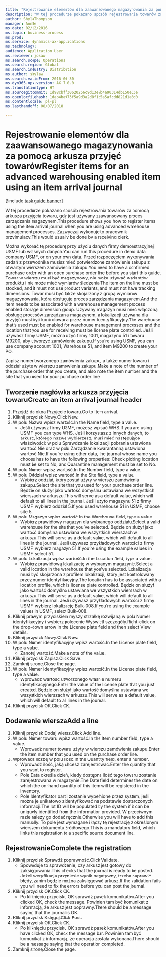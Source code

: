 ```yaml
--- 
title: "Rejestrowanie elementów dla zaawansowanego magazynowania za pomocą arkusza przyjęć towarów"
description: "W tej procedurze pokazano sposób rejestrowania towarów za pomocą arkusza przyjęcia towaru, gdy jest używany zaawansowany proces zarządzania magazynem."
author: ShylaThompson
manager: AnnBe
ms.date: 02/12/2016
ms.topic: business-process
ms.prod: 
ms.service: dynamics-ax-applications
ms.technology: 
audience: Application User
ms.reviewer: josaw
ms.search.scope: Operations
ms.search.region: Global
ms.search.industry: Distribution
ms.author: shylaw
ms.search.validFrom: 2016-06-30
ms.dyn365.ops.version: AX 7.0.0
ms.translationtype: HT
ms.sourcegitcommit: 1d98cbff30620256c9d13e7b4a90314db150e33e
ms.openlocfilehash: 1dab4ba973f5a9d3a2d8f1b5a5afcdd821d1a6d0
ms.contentlocale: pl-pl
ms.lasthandoff: 08/07/2018

---
```

# <a name="register-items-for-an-advanced-warehousing-enabled-item-using-an-item-arrival-journal"></a><span data-ttu-id="3fd26-103">Rejestrowanie elementów dla zaawansowanego magazynowania za pomocą arkusza przyjęć towarów</span><span class="sxs-lookup"><span data-stu-id="3fd26-103">Register items for an advanced warehousing enabled item using an item arrival journal</span></span>

[!include [task guide banner](../../includes/task-guide-banner.md)]

<span data-ttu-id="3fd26-104">W tej procedurze pokazano sposób rejestrowania towarów za pomocą arkusza przyjęcia towaru, gdy jest używany zaawansowany proces zarządzania magazynem.</span><span class="sxs-lookup"><span data-stu-id="3fd26-104">This procedure shows you how to register items using the item arrival journal when you are using advanced warehouse management processes.</span></span> <span data-ttu-id="3fd26-105">Zazwyczaj wykonuje to pracownik przyjmujący.</span><span class="sxs-lookup"><span data-stu-id="3fd26-105">This would usually be done by a receiving clerk.</span></span> 

<span data-ttu-id="3fd26-106">Można wykonać tę procedurę przy użyciu danych firmy demonstracyjnej USMF lub własnych danych.</span><span class="sxs-lookup"><span data-stu-id="3fd26-106">You can run this procedure in demo data company USMF, or on your own data.</span></span> <span data-ttu-id="3fd26-107">Przed rozpoczęciem wykonywania zadań z przewodnika musisz mieć potwierdzone zamówienie zakupu z otwartym wierszem zamówienia zakupu.</span><span class="sxs-lookup"><span data-stu-id="3fd26-107">You need to have a confirmed purchase order with an open purchase order line before you start this guide.</span></span> <span data-ttu-id="3fd26-108">Towar w wierszu musi być magazynowy, nie może używać wariantów produktu i nie może mieć wymiarów śledzenia.</span><span class="sxs-lookup"><span data-stu-id="3fd26-108">The item on the line must be stocked, and it must not use product variants, and must not have tracking dimensions.</span></span> <span data-ttu-id="3fd26-109">Towar musi być także skojarzony z grupą wymiarów magazynowania, która obsługuje proces zarządzania magazynem.</span><span class="sxs-lookup"><span data-stu-id="3fd26-109">And the item needs to be associated with a warehouse management process enabled storage dimension group.</span></span> <span data-ttu-id="3fd26-110">Używany magazyn musi mieć włączoną obsługę procesów zarządzania magazynem, a lokalizacji używana dla przyjęć musi być kontrolowana przez numer identyfikacyjny.</span><span class="sxs-lookup"><span data-stu-id="3fd26-110">The warehouse that’s used must be enabled for warehouse management processes and the location that you use for receiving must be license plate controlled.</span></span> <span data-ttu-id="3fd26-111">Jeśli używasz firmy USMF, można użyć firmy 1001, magazynu 51 i towaru M9200, aby utworzyć zamówienie zakupu.</span><span class="sxs-lookup"><span data-stu-id="3fd26-111">If you’re using USMF, you can use company account 1001, Warehouse 51, and item M9200 to create your PO.</span></span> 

<span data-ttu-id="3fd26-112">Zapisz numer tworzonego zamówienia zakupu, a także numer towaru i oddział użyte w wierszu zamówienia zakupu.</span><span class="sxs-lookup"><span data-stu-id="3fd26-112">Make a note of the number of the purchase order that you create, and also note the item number and the site that you used for your purchase order line.</span></span>


## <a name="create-an-item-arrival-journal-header"></a><span data-ttu-id="3fd26-113">Tworzenie nagłówka arkusza przyjęcia towaru</span><span class="sxs-lookup"><span data-stu-id="3fd26-113">Create an item arrival journal header</span></span>
1. <span data-ttu-id="3fd26-114">Przejdź do okna Przyjęcie towaru.</span><span class="sxs-lookup"><span data-stu-id="3fd26-114">Go to Item arrival.</span></span>
2. <span data-ttu-id="3fd26-115">Kliknij przycisk Nowy.</span><span class="sxs-lookup"><span data-stu-id="3fd26-115">Click New.</span></span>
3. <span data-ttu-id="3fd26-116">W polu Nazwa wpisz wartość.</span><span class="sxs-lookup"><span data-stu-id="3fd26-116">In the Name field, type a value.</span></span>
    * <span data-ttu-id="3fd26-117">Jeśli używasz firmy USMF, możesz wpisać WHS.</span><span class="sxs-lookup"><span data-stu-id="3fd26-117">If you are using USMF, you can type WHS.</span></span> <span data-ttu-id="3fd26-118">Jeśli korzystasz z innych danych, to arkusz, którego nazwę wybierzesz, musi mieć następujące właściwości: w polu Sprawdzanie lokalizacji pobrania ustawiona wartość Nie oraz w polu Zarządzanie kwarantanną ustawiona wartość Nie.</span><span class="sxs-lookup"><span data-stu-id="3fd26-118">If you’re using other data, the journal whose name you choose has to have the following properties: Check picking location must be set to No, and Quarantine management must be set to No.</span></span>  
4. <span data-ttu-id="3fd26-119">W polu Numer wpisz wartość.</span><span class="sxs-lookup"><span data-stu-id="3fd26-119">In the Number field, type a value.</span></span>
5. <span data-ttu-id="3fd26-120">W polu Oddział wpisz wartość.</span><span class="sxs-lookup"><span data-stu-id="3fd26-120">In the Site field, type a value.</span></span>
    * <span data-ttu-id="3fd26-121">Wybierz oddział, który został użyty w wierszu zamówienia zakupu.</span><span class="sxs-lookup"><span data-stu-id="3fd26-121">Select the site that you used for your purchase order line.</span></span> <span data-ttu-id="3fd26-122">Będzie on służył jako wartość domyślna ustawiana we wszystkich wierszach w arkuszu.</span><span class="sxs-lookup"><span data-stu-id="3fd26-122">This will serve as a default value, which will default to all lines in the journal.</span></span> <span data-ttu-id="3fd26-123">Jeśli użyto magazynu 51 z firmy USMF, wybierz oddział 5.</span><span class="sxs-lookup"><span data-stu-id="3fd26-123">If you used warehouse 51 in USMF, choose site 5.</span></span>  
6. <span data-ttu-id="3fd26-124">W polu Magazyn wpisz wartość.</span><span class="sxs-lookup"><span data-stu-id="3fd26-124">In the Warehouse field, type a value.</span></span>
    * <span data-ttu-id="3fd26-125">Wybierz prawidłowy magazyn dla wybranego oddziału.</span><span class="sxs-lookup"><span data-stu-id="3fd26-125">Select a valid warehouse for the site that you’ve selected.</span></span> <span data-ttu-id="3fd26-126">Będzie on służył jako wartość domyślna ustawiana we wszystkich wierszach w arkuszu.</span><span class="sxs-lookup"><span data-stu-id="3fd26-126">This will serve as a default value, which will default to all lines in the journal.</span></span> <span data-ttu-id="3fd26-127">Jeśli używasz przykładowych wartości z firmy USMF, wybierz magazyn 51.</span><span class="sxs-lookup"><span data-stu-id="3fd26-127">If you’re using the example values in USMF, select 51.</span></span>  
7. <span data-ttu-id="3fd26-128">W polu Lokalizacja wpisz wartość.</span><span class="sxs-lookup"><span data-stu-id="3fd26-128">In the Location field, type a value.</span></span>
    * <span data-ttu-id="3fd26-129">Wybierz prawidłową lokalizację w wybranym magazynie.</span><span class="sxs-lookup"><span data-stu-id="3fd26-129">Select a valid location in the warehouse that you’ve selected.</span></span> <span data-ttu-id="3fd26-130">Lokalizacja musi być skojarzona z profilem lokalizacji, który jest kontrolowany przez numer identyfikacyjny.</span><span class="sxs-lookup"><span data-stu-id="3fd26-130">The location has to be associated with a location profile, which is license plate controlled.</span></span> <span data-ttu-id="3fd26-131">Będzie on służył jako wartość domyślna ustawiana we wszystkich wierszach w arkuszu.</span><span class="sxs-lookup"><span data-stu-id="3fd26-131">This will serve as a default value, which will default to all lines in the journal.</span></span> <span data-ttu-id="3fd26-132">Jeśli używasz przykładowych wartości z firmy USMF, wybierz lokalizację Bulk-008.</span><span class="sxs-lookup"><span data-stu-id="3fd26-132">If you’re using the example values in USMF, select Bulk-008.</span></span>  
8. <span data-ttu-id="3fd26-133">Kliknij prawym przyciskiem myszy strzałkę rozwijaną w polu Numer identyfikacyjny i wybierz polecenie Wyświetl szczegóły.</span><span class="sxs-lookup"><span data-stu-id="3fd26-133">Right-click on the drop-down arrow in the License plate field and then select View details.</span></span>
9. <span data-ttu-id="3fd26-134">Kliknij przycisk Nowy.</span><span class="sxs-lookup"><span data-stu-id="3fd26-134">Click New.</span></span>
10. <span data-ttu-id="3fd26-135">W polu Numer identyfikacyjny wpisz wartość.</span><span class="sxs-lookup"><span data-stu-id="3fd26-135">In the License plate field, type a value.</span></span>
    * <span data-ttu-id="3fd26-136">Zanotuj wartość.</span><span class="sxs-lookup"><span data-stu-id="3fd26-136">Make a note of the value.</span></span>  
11. <span data-ttu-id="3fd26-137">Kliknij przycisk Zapisz.</span><span class="sxs-lookup"><span data-stu-id="3fd26-137">Click Save.</span></span>
12. <span data-ttu-id="3fd26-138">Zamknij stronę.</span><span class="sxs-lookup"><span data-stu-id="3fd26-138">Close the page.</span></span>
13. <span data-ttu-id="3fd26-139">W polu Numer identyfikacyjny wpisz wartość.</span><span class="sxs-lookup"><span data-stu-id="3fd26-139">In the License plate field, type a value.</span></span>
    * <span data-ttu-id="3fd26-140">Wprowadź wartość utworzonego właśnie numeru identyfikacyjnego.</span><span class="sxs-lookup"><span data-stu-id="3fd26-140">Enter the value of the license plate that you just created.</span></span> <span data-ttu-id="3fd26-141">Będzie on służył jako wartość domyślna ustawiana we wszystkich wierszach w arkuszu.</span><span class="sxs-lookup"><span data-stu-id="3fd26-141">This will serve as a default value, which will default to all lines in the journal.</span></span>  
14. <span data-ttu-id="3fd26-142">Kliknij przycisk OK.</span><span class="sxs-lookup"><span data-stu-id="3fd26-142">Click OK.</span></span>

## <a name="add-a-line"></a><span data-ttu-id="3fd26-143">Dodawanie wiersza</span><span class="sxs-lookup"><span data-stu-id="3fd26-143">Add a line</span></span>
1. <span data-ttu-id="3fd26-144">Kliknij przycisk Dodaj wiersz.</span><span class="sxs-lookup"><span data-stu-id="3fd26-144">Click Add line.</span></span>
2. <span data-ttu-id="3fd26-145">W polu Numer towaru wpisz wartość.</span><span class="sxs-lookup"><span data-stu-id="3fd26-145">In the Item number field, type a value.</span></span>
    * <span data-ttu-id="3fd26-146">Wprowadź numer towaru użyty w wierszu zamówienia zakupu.</span><span class="sxs-lookup"><span data-stu-id="3fd26-146">Enter the item number that you used on the purchase order line.</span></span>  
3. <span data-ttu-id="3fd26-147">Wprowadź liczbę w polu Ilość.</span><span class="sxs-lookup"><span data-stu-id="3fd26-147">In the Quantity field, enter a number.</span></span>
    * <span data-ttu-id="3fd26-148">Wprowadź ilość, jaką chcesz zarejestrować.</span><span class="sxs-lookup"><span data-stu-id="3fd26-148">Enter the quantity that you want to register.</span></span>  
    * <span data-ttu-id="3fd26-149">Pole Data określa dzień, kiedy dostępna ilość tego towaru zostanie zarejestrowana w magazynie.</span><span class="sxs-lookup"><span data-stu-id="3fd26-149">The Date field determines the date on which the on-hand quantity of this item will be registered in the inventory.</span></span>  
    * <span data-ttu-id="3fd26-150">Pole Identyfikator partii zostanie wypełnione przez system, jeśli można je unikatowo zidentyfikować na podstawie dostarczonych informacji.</span><span class="sxs-lookup"><span data-stu-id="3fd26-150">The lot ID will be populated by the system if it can be uniquely identified from the information provided.</span></span> <span data-ttu-id="3fd26-151">W przeciwnym razie należy go dodać ręcznie.</span><span class="sxs-lookup"><span data-stu-id="3fd26-151">Otherwise you will have to add this manually.</span></span> <span data-ttu-id="3fd26-152">To pole jest wymagane i łączy tę rejestrację z określonym wierszem dokumentu źródłowego.</span><span class="sxs-lookup"><span data-stu-id="3fd26-152">This is a mandatory field, which links this registration to a specific source document line.</span></span>  

## <a name="complete-the-registration"></a><span data-ttu-id="3fd26-153">Rejestrowanie</span><span class="sxs-lookup"><span data-stu-id="3fd26-153">Complete the registration</span></span>
1. <span data-ttu-id="3fd26-154">Kliknij przycisk Sprawdź poprawność.</span><span class="sxs-lookup"><span data-stu-id="3fd26-154">Click Validate.</span></span>
    * <span data-ttu-id="3fd26-155">Spowoduje to sprawdzenie, czy arkusz jest gotowy do zaksięgowania.</span><span class="sxs-lookup"><span data-stu-id="3fd26-155">This checks that the journal is ready to be posted.</span></span> <span data-ttu-id="3fd26-156">Jeżeli weryfikacja przyniesie wynik negatywny, trzeba naprawić błędy, zanim będzie można zaksięgować arkusz.</span><span class="sxs-lookup"><span data-stu-id="3fd26-156">If the validation fails you will need to fix the errors before you can post the journal.</span></span>  
2. <span data-ttu-id="3fd26-157">Kliknij przycisk OK.</span><span class="sxs-lookup"><span data-stu-id="3fd26-157">Click OK.</span></span>
    * <span data-ttu-id="3fd26-158">Po kliknięciu przycisku OK sprawdź pasek komunikatów.</span><span class="sxs-lookup"><span data-stu-id="3fd26-158">After you clicked OK, check the message.</span></span> <span data-ttu-id="3fd26-159">Powinien tam być komunikat z informacją, że arkusz jest poprawny.</span><span class="sxs-lookup"><span data-stu-id="3fd26-159">There should be a message saying that the journal is OK.</span></span>  
3. <span data-ttu-id="3fd26-160">Kliknij przycisk Księguj.</span><span class="sxs-lookup"><span data-stu-id="3fd26-160">Click Post.</span></span>
4. <span data-ttu-id="3fd26-161">Kliknij przycisk OK.</span><span class="sxs-lookup"><span data-stu-id="3fd26-161">Click OK.</span></span>
    * <span data-ttu-id="3fd26-162">Po kliknięciu przycisku OK sprawdź pasek komunikatów.</span><span class="sxs-lookup"><span data-stu-id="3fd26-162">After you have clicked OK, check the message bar.</span></span> <span data-ttu-id="3fd26-163">Powinien tam być komunikat z informacją, że operacja została wykonana.</span><span class="sxs-lookup"><span data-stu-id="3fd26-163">There should be a message saying that the operation completed.</span></span>  
5. <span data-ttu-id="3fd26-164">Zamknij stronę.</span><span class="sxs-lookup"><span data-stu-id="3fd26-164">Close the page.</span></span>


